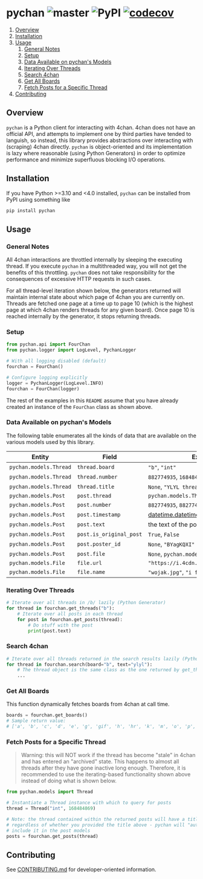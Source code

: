 # pychan ![master](https://github.com/cooperwalbrun/pychan/workflows/master/badge.svg) ![PyPI](https://img.shields.io/pypi/v/pychan) [![codecov](https://codecov.io/gh/cooperwalbrun/pychan/branch/master/graph/badge.svg?token=BJEJOMIYWY)](https://codecov.io/gh/cooperwalbrun/pychan)

1. [Overview](#overview)
2. [Installation](#installation)
3. [Usage](#usage)
   1. [General Notes](#general-notes)
   2. [Setup](#setup)
   3. [Data Available on pychan's Models](#data-available-on-pychans-models)
   4. [Iterating Over Threads](#iterating-over-threads)
   5. [Search 4chan](#search-4chan)
   6. [Get All Boards](#get-all-boards)
   7. [Fetch Posts for a Specific Thread](#fetch-posts-for-a-specific-thread)
4. [Contributing](#contributing)

## Overview

`pychan` is a Python client for interacting with 4chan. 4chan does not have an official API, and
attempts to implement one by third parties have tended to languish, so instead, this library
provides abstractions over interacting with (scraping) 4chan directly. `pychan` is object-oriented
and its implementation is lazy where reasonable (using Python Generators) in order to optimize
performance and minimize superfluous blocking I/O operations.

## Installation

If you have Python >=3.10 and <4.0 installed, `pychan` can be installed from PyPI using
something like

```bash
pip install pychan
```

## Usage

### General Notes

All 4chan interactions are throttled internally by sleeping the executing thread. If you execute
`pychan` in a multithreaded way, you will not get the benefits of this throttling. `pychan` does not
take responsibility for the consequences of excessive HTTP requests in such cases.

For all thread-level iteration shown below, the generators returned  will maintain internal state
about which page of 4chan you are currently on. Threads are fetched one page at a time up to page 10
(which is the highest page at which 4chan renders threads for any given board). Once page 10 is
reached internally by the generator, it stops returning threads.

### Setup

```python
from pychan.api import FourChan
from pychan.logger import LogLevel, PychanLogger

# With all logging disabled (default)
fourchan = FourChan()

# Configure logging explicitly
logger = PychanLogger(LogLevel.INFO)
fourchan = FourChan(logger)
```

The rest of the examples in this `README` assume that you have already created an instance of the
`FourChan` class as shown above.

### Data Available on pychan's Models

The following table enumerates all the kinds of data that are available on the various models used
by this library.

| Entity | Field | Example Value(s) |
| ------ | ----- | ---------------- |
| `pychan.models.Thread` | `thread.board` | `"b"`, `"int"`
| `pychan.models.Thread` | `thread.number` | `882774935`, `168484869`
| `pychan.models.Thread` | `thread.title` | `None`, `"YLYL thread"`
| `pychan.models.Post` | `post.thread` | `pychan.models.Thread`
| `pychan.models.Post` | `post.number` | `882774935`, `882774974`
| `pychan.models.Post` | `post.timestamp` | [datetime.datetime](https://docs.python.org/3/library/datetime.html#datetime.datetime)
| `pychan.models.Post` | `post.text` | the text of the post
| `pychan.models.Post` | `post.is_original_post` | `True`, `False`
| `pychan.models.Post` | `post.poster_id` | `None`, `"BYagKQXI"`
| `pychan.models.Post` | `post.file` | `None`, `pychan.models.File`
| `pychan.models.File` | `file.url` | `"https://i.4cdn.org/pol/1658892700380132.jpg"`
| `pychan.models.File` | `file.name` | `"wojak.jpg"`, `"i feel alone.jpg"`

### Iterating Over Threads

```python
# Iterate over all threads in /b/ lazily (Python Generator)
for thread in fourchan.get_threads("b"):
    # Iterate over all posts in each thread
    for post in fourchan.get_posts(thread):
        # Do stuff with the post
        print(post.text)
```

### Search 4chan

```python
# Iterate over all threads returned in the search results lazily (Python Generator)
for thread in fourchan.search(board="b", text="ylyl"):
    # The thread object is the same class as the one returned by get_threads()
    ...
```

### Get All Boards

This function dynamically fetches boards from 4chan at call time.

```python
boards = fourchan.get_boards()
# Sample return value:
# ['a', 'b', 'c', 'd', 'e', 'g', 'gif', 'h', 'hr', 'k', 'm', 'o', 'p', 'r', 's', 't', 'u', 'v', 'vg', 'vm', 'vmg', 'vr', 'vrpg', 'vst', 'w', 'wg', 'i', 'ic', 'r9k', 's4s', 'vip', 'qa', 'cm', 'hm', 'lgbt', 'y', '3', 'aco', 'adv', 'an', 'bant', 'biz', 'cgl', 'ck', 'co', 'diy', 'fa', 'fit', 'gd', 'hc', 'his', 'int', 'jp', 'lit', 'mlp', 'mu', 'n', 'news', 'out', 'po', 'pol', 'pw', 'qst', 'sci', 'soc', 'sp', 'tg', 'toy', 'trv', 'tv', 'vp', 'vt', 'wsg', 'wsr', 'x', 'xs']
```

### Fetch Posts for a Specific Thread

>Warning: this will NOT work if the thread has become "stale" in 4chan and has entered an "archived"
>state. This happens to almost all threads after they have gone inactive long enough. Therefore, it
>is recommended to use the iterating-based functionality shown above instead of doing what is shown
>below.

```python
from pychan.models import Thread

# Instantiate a Thread instance with which to query for posts
thread = Thread("int", 168484869)

# Note: the thread contained within the returned posts will have a title if the thread had a title,
# regardless of whether you provided the title above - pychan will "auto-discover" the title and
# include it in the post models
posts = fourchan.get_posts(thread)
```

## Contributing

See [CONTRIBUTING.md](CONTRIBUTING.md) for developer-oriented information.
